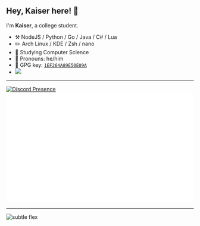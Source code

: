 <!--

Thank you if you like this profile README!

BUT, please DO NOT copy this and create your profile based on it.

You can use it as a reference, and copy a part of it, but DO NOT copy
all of this and create your profile based on it.

It is very common that you forget to change some information and leave
mine in your profile. This has happened too many times.

And, this profile README is auto-updated by GitHub Actions, you can read
[the official documentation](https://docs.github.com/actions) to learn
how to use it.

Only when you know what you are copying should you paste it. So, again,
please DO NOT copy this and create your profile based on it.

What's more, you can find other awesome profile READMEs at
https://github.com/abhisheknaiidu/awesome-github-profile-readme. There
could be a profile README that fits you better than this one.

Wish you a good-looking profile README!

                                   —— ouuan (https://github.com/ouuan)

-->

## Hey, Kaiser here! :wave:

I'm **Kaiser**, a college student.

-   :hammer_and_pick: NodeJS / Python / Go / Java / C# / Lua
-   :pencil2: Arch Linux / KDE / Zsh / nano
-   :seedling: Studying Computer Science
-   :man: Pronouns: he/him
-   :key: GPG key: [`1EF264A89E50E09A`](https://github.com/KaiserBloo.gpg)
-   ![](https://komarev.com/ghpvc/?username=kaiserbloo&color=orange)

---

[![Discord Presence](https://lanyard-profile-readme.vercel.app/api/103510031302938624
                            )](https://discord.com/users/103510031302938624) ![](https://github.com/KaiserBloo/GithubStats/blob/master/generated/overview.svg)

---

<img src="https://www.speedtest.net/result/12168791850.png" alt="subtle flex" width="400"/>
